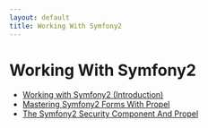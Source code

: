 ```yaml
---
layout: default
title: Working With Symfony2
---
```


# Working With Symfony2 #

* [Working with Symfony2 (Introduction)](working-with-symfony2.html)
* [Mastering Symfony2 Forms With Propel](mastering-symfony2-forms-with-propel.html)
* [The Symfony2 Security Component And Propel](the-symfony2-security-component-and-propel.html)
